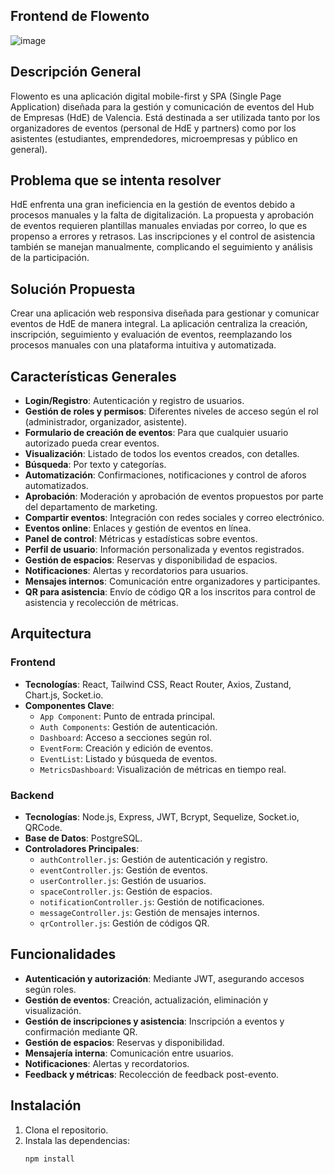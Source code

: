 ## Frontend de Flowento

![image](https://github.com/user-attachments/assets/907f2260-fdad-44b0-bb89-156cc9e45ea7)



## Descripción General
Flowento es una aplicación digital mobile-first y SPA (Single Page Application) diseñada para la gestión y comunicación de eventos del Hub de Empresas (HdE) de Valencia. Está destinada a ser utilizada tanto por los organizadores de eventos (personal de HdE y partners) como por los asistentes (estudiantes, emprendedores, microempresas y público en general).

## Problema que se intenta resolver
HdE enfrenta una gran ineficiencia en la gestión de eventos debido a procesos manuales y la falta de digitalización. La propuesta y aprobación de eventos requieren plantillas manuales enviadas por correo, lo que es propenso a errores y retrasos. Las inscripciones y el control de asistencia también se manejan manualmente, complicando el seguimiento y análisis de la participación.

## Solución Propuesta
Crear una aplicación web responsiva diseñada para gestionar y comunicar eventos de HdE de manera integral. La aplicación centraliza la creación, inscripción, seguimiento y evaluación de eventos, reemplazando los procesos manuales con una plataforma intuitiva y automatizada.

## Características Generales
- **Login/Registro**: Autenticación y registro de usuarios.
- **Gestión de roles y permisos**: Diferentes niveles de acceso según el rol (administrador, organizador, asistente).
- **Formulario de creación de eventos**: Para que cualquier usuario autorizado pueda crear eventos.
- **Visualización**: Listado de todos los eventos creados, con detalles.
- **Búsqueda**: Por texto y categorías.
- **Automatización**: Confirmaciones, notificaciones y control de aforos automatizados.
- **Aprobación**: Moderación y aprobación de eventos propuestos por parte del departamento de marketing.
- **Compartir eventos**: Integración con redes sociales y correo electrónico.
- **Eventos online**: Enlaces y gestión de eventos en línea.
- **Panel de control**: Métricas y estadísticas sobre eventos.
- **Perfil de usuario**: Información personalizada y eventos registrados.
- **Gestión de espacios**: Reservas y disponibilidad de espacios.
- **Notificaciones**: Alertas y recordatorios para usuarios.
- **Mensajes internos**: Comunicación entre organizadores y participantes.
- **QR para asistencia**: Envío de código QR a los inscritos para control de asistencia y recolección de métricas.

## Arquitectura
### Frontend
- **Tecnologías**: React, Tailwind CSS, React Router, Axios, Zustand, Chart.js, Socket.io.
- **Componentes Clave**:
  - `App Component`: Punto de entrada principal.
  - `Auth Components`: Gestión de autenticación.
  - `Dashboard`: Acceso a secciones según rol.
  - `EventForm`: Creación y edición de eventos.
  - `EventList`: Listado y búsqueda de eventos.
  - `MetricsDashboard`: Visualización de métricas en tiempo real.

### Backend
- **Tecnologías**: Node.js, Express, JWT, Bcrypt, Sequelize, Socket.io, QRCode.
- **Base de Datos**: PostgreSQL.
- **Controladores Principales**:
  - `authController.js`: Gestión de autenticación y registro.
  - `eventController.js`: Gestión de eventos.
  - `userController.js`: Gestión de usuarios.
  - `spaceController.js`: Gestión de espacios.
  - `notificationController.js`: Gestión de notificaciones.
  - `messageController.js`: Gestión de mensajes internos.
  - `qrController.js`: Gestión de códigos QR.

## Funcionalidades
- **Autenticación y autorización**: Mediante JWT, asegurando accesos según roles.
- **Gestión de eventos**: Creación, actualización, eliminación y visualización.
- **Gestión de inscripciones y asistencia**: Inscripción a eventos y confirmación mediante QR.
- **Gestión de espacios**: Reservas y disponibilidad.
- **Mensajería interna**: Comunicación entre usuarios.
- **Notificaciones**: Alertas y recordatorios.
- **Feedback y métricas**: Recolección de feedback post-evento.

## Instalación
1. Clona el repositorio.
2. Instala las dependencias:
   ```bash
   npm install










